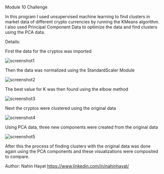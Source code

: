 Module 10 Challenge

In this program I used unsupervised machine learning to find clusters in market data of different crypto currencies by running the KMeans algorithm. I also used Principal Component Data to optimize the data and find clusters using the PCA data.

Details:

First the data for the cryptos was imported

![screenshot1]()

Then the data was normalized using the StandardScaler Module

![screenshot2]()

The best value for K was then found using the elbow method

![screenshot3]()

Next the cryptos were clustered using the original data

![screenshot4]()

Using PCA data, three new components were created from the original data

![screenshot5]()

After this the process of finding clusters with the original data was done again using the PCA components and these visualizations were composited to compare.


Author: Nahin Hayat https://www.linkedin.com/in/nahinhayat/